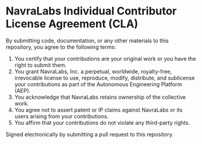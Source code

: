 # NavraLabs Individual Contributor License Agreement (CLA)

By submitting code, documentation, or any other materials to this repository,
you agree to the following terms:

1. You certify that your contributions are your original work or you have the
   right to submit them.
2. You grant NavraLabs, Inc. a perpetual, worldwide, royalty-free, irrevocable
   license to use, reproduce, modify, distribute, and sublicense your contributions
   as part of the Autonomous Engineering Platform (AEP).
3. You acknowledge that NavraLabs retains ownership of the collective work.
4. You agree not to assert patent or IP claims against NavraLabs or its users
   arising from your contributions.
5. You affirm that your contributions do not violate any third-party rights.

Signed electronically by submitting a pull request to this repository.
